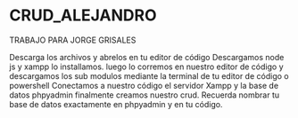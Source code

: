 # CRUD_ALEJANDRO
TRABAJO PARA JORGE GRISALES

Descarga los archivos y abrelos en tu editor de código
Descargamos node js y xampp lo installamos.
luego lo corremos en nuestro editor de código y descargamos los sub modulos mediante la terminal de tu editor de código o powershell
Conectamos a nuestro código el  servidor Xampp y la base de datos phpyadmin
finalmente creamos nuestro crud.
Recuerda nombrar tu base de datos exactamente en phpyadmin y en tu código.
